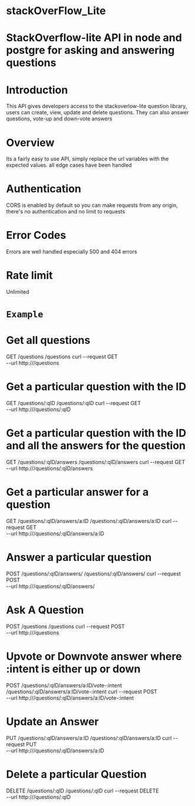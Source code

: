 # stackOverFlow_Lite 

# StackOverflow-lite API in node and postgre for asking and answering questions

# Introduction
This API gives developers access to the stackoverlow-lite question library, users can create, view, update and delete questions. They can also answer questions, vote-up and down-vote answers

# Overview
Its a fairly easy to use API, simply replace the url variables with the expected values. all edge cases have been handled

# Authentication
CORS is enabled by default so you can make requests from any origin, there's no authentication and no limit to requests

# Error Codes
Errors are well handled especially 500 and 404 errors

# Rate limit
Unlimited

# ```Example```

# Get all questions
GET /questions
/questions
curl --request GET \
  --url http:///questions

# Get a particular question with the ID
GET /questions/:qID
/questions/:qID
curl --request GET \
  --url http:///questions/:qID
  

# Get a particular question with the ID and all the answers for the question
GET /questions/:qID/answers
/questions/:qID/answers
curl --request GET \
  --url http:///questions/:qID/answers
  
# Get a particular answer for a question
GET /questions/:qID/answers/a:ID
/questions/:qID/answers/a:ID
curl --request GET \
  --url http:///questions/:qID/answers/a:ID
  
# Answer a particular question
POST /questions/:qID/answers/
/questions/:qID/answers/
curl --request POST \
  --url http:///questions/:qID/answers/
  
# Ask A Question
POST /questions
/questions
curl --request POST \
  --url http:///questions
  
# Upvote or Downvote answer where :intent is either up or down
POST /questions/:qID/answers/a:ID/vote-:intent
/questions/:qID/answers/a:ID/vote-:intent
curl --request POST \
  --url http:///questions/:qID/answers/a:ID/vote-:intent
  
# Update an Answer
PUT /questions/:qID/answers/a:ID
/questions/:qID/answers/a:ID
curl --request PUT \
  --url http:///questions/:qID/answers/a:ID
  
# Delete a particular Question
DELETE /questions/:qID
/questions/:qID
curl --request DELETE \
  --url http:///questions/:qID


